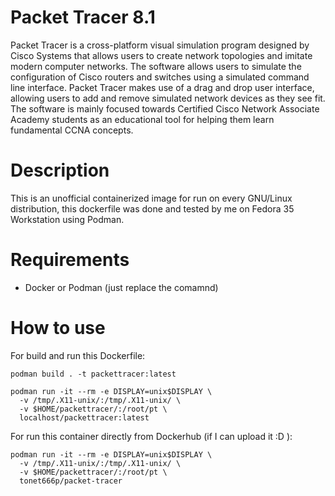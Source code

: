 # Packet Tracer 8.1
Packet Tracer is a cross-platform visual simulation program designed by Cisco Systems that allows users to create network topologies and imitate modern computer networks. The software allows users to simulate the configuration of Cisco routers and switches using a simulated command line interface. Packet Tracer makes use of a drag and drop user interface, allowing users to add and remove simulated network devices as they see fit. The software is mainly focused towards Certified Cisco Network Associate Academy students as an educational tool for helping them learn fundamental CCNA concepts. 

# Description
This is an unofficial containerized image for run on every GNU/Linux distribution, this dockerfile was done and tested by me on Fedora 35 Workstation using Podman.

# Requirements
- Docker or Podman (just replace the comamnd)

# How to use
For build and run this Dockerfile:

```
podman build . -t packettracer:latest

podman run -it --rm -e DISPLAY=unix$DISPLAY \
  -v /tmp/.X11-unix/:/tmp/.X11-unix/ \
  -v $HOME/packettracer/:/root/pt \
  localhost/packettracer:latest
```

For run this container directly from Dockerhub (if I can upload it :D ):
```
podman run -it --rm -e DISPLAY=unix$DISPLAY \
  -v /tmp/.X11-unix/:/tmp/.X11-unix/ \
  -v $HOME/packettracer/:/root/pt \
  tonet666p/packet-tracer
```
